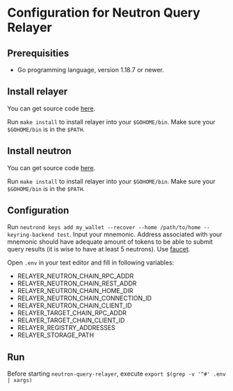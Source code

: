 # Configuration for Neutron Query Relayer

## Prerequisities

- Go programming language, version 1.18.7 or newer.

## Install relayer

You can get source code [here](https://github.com/neutron-org/neutron-query-relayer).

Run `make install` to install relayer into your `$GOHOME/bin`.
Make sure your `$GOHOME/bin` is in the `$PATH`.

## Install neutron

You can get source code [here](https://github.com/neutron-org/neutron).

Run `make install` to install relayer into your `$GOHOME/bin`.
Make sure your `$GOHOME/bin` is in the `$PATH`.

## Configuration

Run `neutrond keys add my_wallet --recover --home /path/to/home --keyring-backend test`.
Input your mnemonic. Address associated with your mnemonic should have adequate amount
of tokens to be able to submit query results (it is wise to have at least 5 neutrons).
Use [faucet](http://23.109.159.28/).

Open `.env` in your text editor and fill in following variables:
- RELAYER_NEUTRON_CHAIN_RPC_ADDR
- RELAYER_NEUTRON_CHAIN_REST_ADDR
- RELAYER_NEUTRON_CHAIN_HOME_DIR
- RELAYER_NEUTRON_CHAIN_CONNECTION_ID
- RELAYER_NEUTRON_CHAIN_CLIENT_ID
- RELAYER_TARGET_CHAIN_RPC_ADDR
- RELAYER_TARGET_CHAIN_CLIENT_ID
- RELAYER_REGISTRY_ADDRESSES
- RELAYER_STORAGE_PATH

## Run

Before starting `neutron-query-relayer`, execute `export $(grep -v '^#' .env | xargs)`
